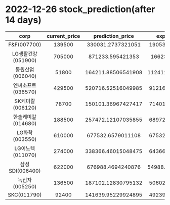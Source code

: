 # 2022-12-26 stock_prediction(after 14 days)

|   corp   |   current_price   |   prediction_price   |   expected_profit   |
|:--------:|:-----------------:|:--------------------:|:-------------------:|
|F&F(007700)|139500|330031.2737321051|190531.2737321051|
|LG생활건강(051900)|705000|871233.595421353|166233.595421353|
|동원산업(006040)|51800|164211.88506541908|112411.88506541908|
|엔씨소프트(036570)|429500|520716.52516049985|91216.52516049985|
|SK케미칼(006120)|78700|150101.36967427417|71401.36967427417|
|한솔케미칼(014680)|188500|257472.12107035855|68972.12107035855|
|LG화학(003550)|610000|677532.6579011108|67532.65790111083|
|LG이노텍(011070)|274000|338366.46015048475|64366.46015048475|
|삼성SDI(006400)|622000|676988.4694240876|54988.469424087554|
|녹십자(005250)|136500|187102.12830795132|50602.12830795132|
|SKC(011790)|92400|141639.95229924895|49239.95229924895|
